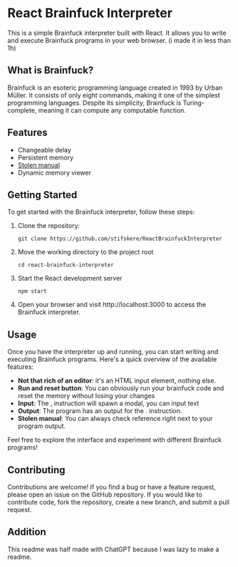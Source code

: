 
# React Brainfuck Interpreter

This is a simple Brainfuck interpreter built with React. It allows you to write and execute Brainfuck programs in your web browser. (i made it in less than 1h)

## What is Brainfuck?

Brainfuck is an esoteric programming language created in 1993 by Urban Müller. It consists of only eight commands, making it one of the simplest programming languages. Despite its simplicity, Brainfuck is Turing-complete, meaning it can compute any computable function.

## Features

- Changeable delay
- Persistent memory
- [Stolen manual](https://gist.github.com/roachhd/dce54bec8ba55fb17d3a)
- Dynamic memory viewer

## Getting Started

To get started with the Brainfuck interpreter, follow these steps:

1. Clone the repository:

   ```shell
   git clone https://github.com/stifskere/ReactBrainfuckInterpreter
   ```
   
2. Move the working directory to the project root

    ```shell
    cd react-brainfuck-interpreter
    ```
3. Start the React development server

    ```shell
   npm start
    ```
4. Open your browser and visit http://localhost:3000 to access the Brainfuck interpreter.

## Usage 

Once you have the interpreter up and running, you can start writing and executing Brainfuck programs. Here's a quick overview of the available features:

- **Not that rich of an editor**: it's an HTML input element, nothing else.
- **Run and reset button**: You can obviously run your brainfuck code and reset the memory without losing your changes
- **Input**: The , instruction will spawn a modal, you can input text
- **Output**: The program has an output for the . instruction.
- **Stolen manual**: You can always check reference right next to your program output.

Feel free to explore the interface and experiment with different Brainfuck programs!

## Contributing

Contributions are welcome! If you find a bug or have a feature request, please open an issue on the GitHub repository. If you would like to contribute code, fork the repository, create a new branch, and submit a pull request.

## Addition

This readme was half made with ChatGPT because I was lazy to make a readme.